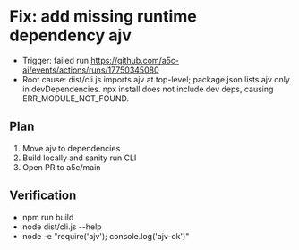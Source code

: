 # Fix: add missing runtime dependency ajv

- Trigger: failed run https://github.com/a5c-ai/events/actions/runs/17750345080
- Root cause: dist/cli.js imports ajv at top-level; package.json lists ajv only in devDependencies. npx install does not include dev deps, causing ERR_MODULE_NOT_FOUND.

## Plan

1. Move ajv to dependencies
2. Build locally and sanity run CLI
3. Open PR to a5c/main

## Verification

- npm run build
- node dist/cli.js --help
- node -e "require('ajv'); console.log('ajv-ok')"

